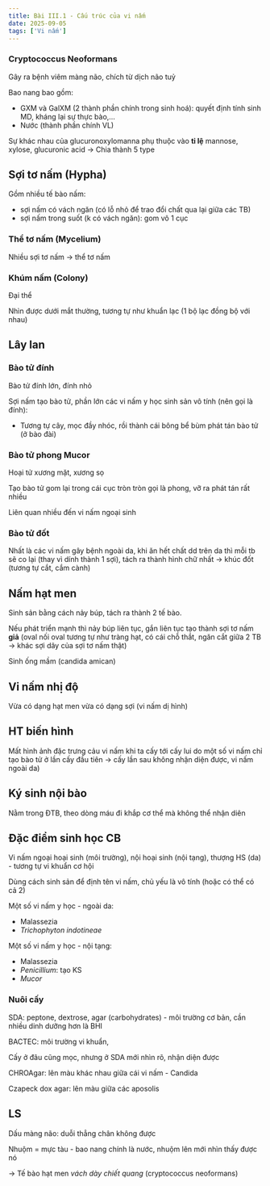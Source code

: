 ```yaml
---
title: Bài III.1 - Cấu trúc của vi nấm
date: 2025-09-05
tags: ['Vi nấm']
---
```


### Cryptococcus Neoformans

Gây ra bệnh viêm màng não, chích từ dịch não tuỷ

Bao nang bao gồm:

- GXM và GalXM (2 thành phần chính trong sinh hoá): quyết định tính sinh MD, kháng lại sự thực bào,…
- Nước (thành phần chính VL)

Sự khác nhau của glucuronoxylomanna phụ thuộc vào **tỉ lệ** mannose, xylose, glucuronic acid -> Chia thành 5 type

## Sợi tơ nấm (Hypha)

 Gồm nhiều tế bào nấm:

- sợi nấm có vách ngăn (có lỗ nhỏ để trao đổi chất qua lại giữa các TB)
- sợi nấm trong suốt (k có vách ngăn): gom vô 1 cục

### Thể tơ nấm (Mycelium)

Nhiều sợi tơ nấm -> thể tơ nấm

### Khúm nấm (Colony)

Đại thể

Nhìn được dưới mắt thường, tương tự như khuẩn lạc (1 bộ lạc đồng bộ với nhau)

## Lây lan

### Bào tử đính

Bào tử đính lớn, đính nhỏ

Sợi nấm tạo bào tử, phần lớn các vi nấm y học sinh sản vô tính (nên gọi là đính):

- Tương tự cây, mọc đầy nhóc, rồi thành cái bông bể bùm phát tán bào tử (ở bào đài)

### Bào tử phong Mucor

Hoại tử xương mặt, xương sọ

Tạo bào tử gom lại trong cái cục tròn tròn gọi là phong, vỡ ra phát tán rất nhiều

Liên quan nhiều đến vi nấm ngoại sinh

### Bào tử đốt

Nhất là các vi nấm gây bệnh ngoài da, khi ăn hết chất dd trên da thì mỗi tb sẽ co lại (thay vì dính thành 1 sợi), tách ra thành hình chữ nhất -> khúc đốt (tương tự cắt, cắm cành)

## Nấm hạt men

Sinh sản bằng cách nảy búp, tách ra thành 2 tế bào.

Nếu phát triển mạnh thì nảy búp liên tục, gắn liên tục tạo thành sợi tơ nấm **giả** (oval nối oval tương tự như tràng hạt, có cái chỗ thắt, ngăn cắt giữa 2 TB  -> khác sợi dây của sợi tơ nấm thật)

Sinh ống mầm (candida amican)

## Vi nấm nhị độ

Vừa có dạng hạt men vừa có dạng sợi (vi nấm dị hình)

## HT biến hình

Mất hình ảnh đặc trưng cảu vi nấm khi ta cấy tới cấy lui do một số vi nấm chỉ tạo bào tử ở lần cấy đầu tiên -> cấy lần sau không nhận diện được, vi nấm ngoài da)

## Ký sinh nội bào

Nằm trong ĐTB, theo dòng máu đi khắp cơ thể mà không thể nhận diên

## Đặc điểm sinh học CB

Vi nấm ngoại hoại sinh (môi trường), nội hoại sinh (nội tạng), thượng HS (da) - tương tự vi khuẩn cơ hội

Dùng cách sinh sản để định tên vi nấm, chủ yếu là vô tính (hoặc có thể có cả 2)

Một số vi nấm y học - ngoài da:

- Malassezia
- *Trichophyton indotineae*

Một số vi nấm y học - nội tạng:

- Malassezia
- *Penicillium*: tạo KS
- *Mucor*

### Nuôi cấy

SDA: peptone, dextrose, agar (carbohydrates) - môi trường cơ bản, cần nhiều dinh dưỡng hơn là BHI

BACTEC: môi trường vi khuẩn,

Cấy ở đâu cũng mọc, nhưng ở SDA mới nhìn rõ, nhận diện được

CHROAgar: lên màu khác nhau giữa cái vi nấm - Candida

Czapeck dox agar: lên màu giữa các aposolis

## LS

Dấu màng não: duỗi thẳng chân không được

Nhuộm = mực tàu - bao nang chính là nước, nhuộm lên mới nhìn thấy được nó

-> Tế bào hạt men *vách dày chiết quang* (cryptococcus neoformans)
